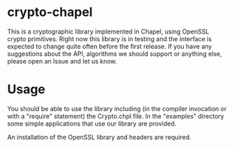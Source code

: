 # crypto-chapel

This is a cryptographic library implemented in Chapel, using OpenSSL crypto primitives. Right now this library is in testing and the interface is expected to change quite often before the first release. If you have any suggestions about the API, algorithms we should support or anything else, please open an Issue and let us know.

# Usage

You should be able to use the library including (in the compiler invocation or with a "require" statement) the Crypto.chpl file. In the "examples" directory some simple applications that use our library are provided.

An installation of the OpenSSL library and headers are required.
